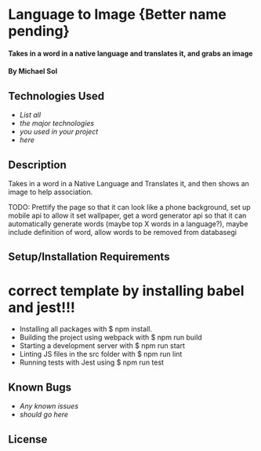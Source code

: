 # Language to Image {Better name pending}

#### Takes in a word in a native language and translates it, and grabs an image

#### By Michael Sol

## Technologies Used

* _List all_
* _the major technologies_
* _you used in your project_
* _here_

## Description

Takes in a word in a Native Language and Translates it, and then shows an image to help association.

TODO: Prettify the page so that it can look like a phone background, set up mobile api to allow it set wallpaper, get a word generator api so that it can automatically generate words (maybe top X words in a language?), maybe include definition of word, allow words to be removed from databasegi

## Setup/Installation Requirements
# correct template by installing babel and jest!!!
- Installing all packages with $ npm install.
- Building the project using webpack with $ npm run build
- Starting a development server with $ npm run start
- Linting JS files in the src folder with $ npm run lint
- Running tests with Jest using $ npm run test

## Known Bugs

* _Any known issues_
* _should go here_

## License